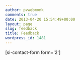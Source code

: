 ```yaml
---
author: pvwebmonk
comments: true
date: 2013-04-20 15:54:49+00:00
layout: page
slug: feedback
title: Feedback
wordpress_id: 1481
---
```


[si-contact-form form='2']
